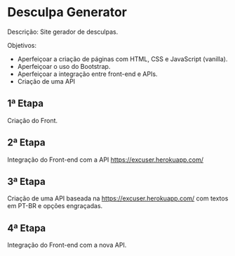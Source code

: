 # Desculpa Generator

Descrição: Site gerador de desculpas.

Objetivos:

- Aperfeiçoar a criação de páginas com HTML, CSS e JavaScript (vanilla).
- Aperfeiçoar o uso do Bootstrap.
- Aperfeiçoar a integração entre front-end e APIs.
- Criação de uma API

## 1ª Etapa

Criação do Front.

## 2ª Etapa

Integração do Front-end com a API https://excuser.herokuapp.com/

## 3ª Etapa

Criação de uma API baseada na https://excuser.herokuapp.com/ com textos em PT-BR
e opções engraçadas.

## 4ª Etapa

Integração do Front-end com a nova API.
